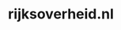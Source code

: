 ---
layout: post
title:  "rijksoverheid.nl"
internal_url:  "/dutchgov/rijksoverheid.nl.html"
subdomains_count: 99
all_subdomains_count: 350
urls_count: 35
ssl_rank: 0
http_rank: 66.285714285714
url_link: /data/rijksoverheid.nl/urls.txt
all_subdomains_link: /data/rijksoverheid.nl/all_subdomains.txt
subdomains_link: /data/rijksoverheid.nl/subdomains.txt
categories: dutchgov
---